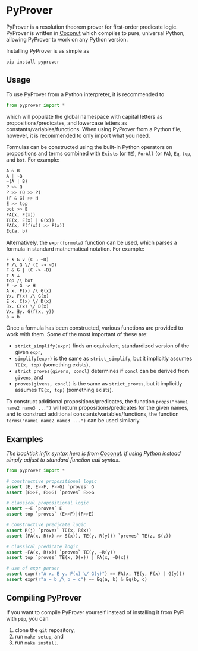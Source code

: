 # PyProver

PyProver is a resolution theorem prover for first-order predicate logic. PyProver is written in [Coconut](http://coconut-lang.org/) which compiles to pure, universal Python, allowing PyProver to work on any Python version.

Installing PyProver is as simple as
```
pip install pyprover
```

## Usage

To use PyProver from a Python interpreter, it is recommended to
```python
from pyprover import *
```
which will populate the global namespace with capital letters as propositions/predicates, and lowercase letters as constants/variables/functions. When using PyProver from a Python file, however, it is recommended to only import what you need.

Formulas can be constructed using the built-in Python operators on propositions and terms combined with `Exists` (or `TE`), `ForAll` (or `FA`), `Eq`, `top`, and `bot`. For example:
```python
A & B
A | ~B
~(A | B)
P >> Q
P >> (Q >> P)
(F & G) >> H
E >> top
bot >> E
FA(x, F(x))
TE(x, F(x) | G(x))
FA(x, F(f(x)) >> F(x))
Eq(a, b)
```

Alternatively, the `expr(formula)` function can be used, which parses a formula in standard mathematical notation. For example:
```
F ∧ G ∨ (C → ¬D)
F /\ G \/ (C -> ~D)
F & G | (C -> -D)
⊤ ∧ ⊥
top /\ bot
F -> G -> H
A x. F(x) /\ G(x)
∀x. F(x) /\ G(x)
E x. C(x) \/ D(x)
∃x. C(x) \/ D(x)
∀x. ∃y. G(f(x, y))
a = b
```

Once a formula has been constructed, various functions are provided to work with them. Some of the most important of these are:

- `strict_simplify(expr)` finds an equivalent, standardized version of the given `expr`,
- `simplify(expr)` is the same as `strict_simplify`, but it implicitly assumes `TE(x, top)` (something exists),
- `strict_proves(givens, concl)` determines if `concl` can be derived from `givens`, and
- `proves(givens, concl)` is the same as `strict_proves`, but it implicitly assumes `TE(x, top)` (something exists).

To construct additional propositions/predicates, the function `props("name1 name2 name3 ...")` will return propositions/predicates for the given names, and to construct additional constants/variables/functions, the function `terms("name1 name2 name3 ...")` can be used similarly.

## Examples

_The backtick infix syntax here is from [Coconut](http://coconut-lang.org/). If using Python instead simply adjust to standard function call syntax._

```python
from pyprover import *

# constructive propositional logic
assert (E, E>>F, F>>G) `proves` G
assert (E>>F, F>>G) `proves` E>>G

# classical propositional logic
assert ~~E `proves` E
assert top `proves` (E>>F)|(F>>E)

# constructive predicate logic
assert R(j) `proves` TE(x, R(x))
assert (FA(x, R(x) >> S(x)), TE(y, R(y))) `proves` TE(z, S(z))

# classical predicate logic
assert ~FA(x, R(x)) `proves` TE(y, ~R(y))
assert top `proves` TE(x, D(x)) | FA(x, ~D(x))

# use of expr parser
assert expr(r"A x. E y. F(x) \/ G(y)") == FA(x, TE(y, F(x) | G(y)))
assert expr(r"a = b /\ b = c") == Eq(a, b) & Eq(b, c)
```

## Compiling PyProver

If you want to compile PyProver yourself instead of installing it from PyPI with `pip`, you can

1. clone the `git` repository,
2. run `make setup`, and
3. run `make install`.
